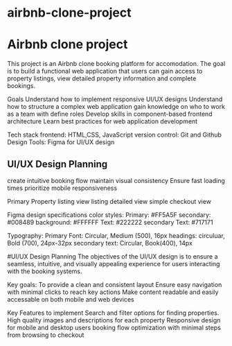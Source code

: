 # airbnb-clone-project
# Airbnb clone project

This project is an Airbnb clone booking platform for accomodation. The goal is to build a functional web application that
users can gain access to property listings, view detailed property information and complete bookings.

Goals
Understand how to implement responsive UI/UX designs
Understand how to structure a complex web application
gain knowledge on who to work as a team with define roles
Develop skills in component-based frontend architecture
Learn best practices for web application development

Tech stack
frontend: HTML,CSS, JavaScript
version control: Git and Github
Design Tools: Figma for UI/UX design


## UI/UX Design Planning

create intuitive booking flow
maintain visual consistency 
Ensure fast loading times
prioritize mobile responsiveness

Primary 
    Property listing view
    listing detailed view
    simple checkout view


Figma design specifications
color styles:
Primary: #FF5A5F
secondary: #008489
background: #FFFFFF
Text: #222222
secondary Text: #717171

Typography:
Primary Font: Circular, Medium (500), 16px
headings: circuluar, Bold (700), 24px-32px
secondary text: Circular, Book(400), 14px

#UI/UX Design Planning
The objectives of the UI/UX design is to ensure a seamless, intuitive, and visually appealing experience for users interacting with the booking systems.

Key goals:
To provide a clean and consistent layout
Ensure easy navigation with minimal clicks to reach key actions
Make content readable and easily accessable on both mobile and web devices


Key Features to implement
Search and filter options for finding properties.
High quality images and descriptions for each property
Responsive design for mobile and desktop users
booking flow optimization with minimal steps from browsing to checkout